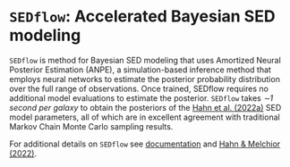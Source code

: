 # `SEDflow`: Accelerated Bayesian SED modeling
`SEDflow` is method for  Bayesian SED modeling that uses Amortized Neural Posterior Estimation (ANPE), a simulation-based inference method that employs neural networks to estimate the posterior probability distribution over the full range of observations. 
Once trained, SEDflow requires no additional model evaluations to estimate the posterior.
`SEDflow` takes _∼1 second per galaxy_ to obtain the posteriors of the [Hahn et al. (2022a)](https://ui.adsabs.harvard.edu/abs/2022arXiv220201809H/abstract) SED model parameters, all of which are in excellent agreement with traditional Markov Chain Monte Carlo sampling results.

For additional details on `SEDflow` see [documentation](https://changhoonhahn.github.io/SEDflow/current/) and [Hahn & Melchior (2022)]().
